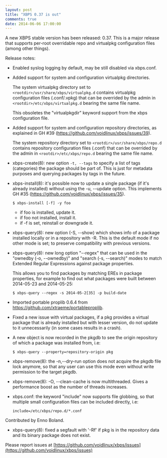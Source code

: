 ```yaml
---
layout: post
title: "XBPS 0.37 is out"
comments: true
date: 2014-06-06 17:00:00
---
```


A new XBPS stable version has been released: 0.37. This is a major release
that supports per-root overridable repo and virtualpkg configuration files
(among other things).

Release notes:

* Enabled syslog logging by default, may be still disabled via xbps.conf.

* Added support for system and configuration virtualpkg directories.

    The system virtualpkg directory set to `<rootdir>/usr/share/xbps/virtualpkg.d` contains
virtualpkg configuration files (.conf/.vpkg) that can be overrided by the admin
in `<rootdir>/etc/xbps/virtualpkg.d` bearing the same file name.

    This obsoletes the "virtualpkgdir" keyword support from the xbps configuration file.

* Added support for system and configuration repository directories, as
explained in GH #39 (https://github.com/voidlinux/xbps/issues/39).

    The system repository directory set to `<rootdir>/usr/share/xbps/repo.d` contains
repository configuration files (.conf) that can be overrided by the admin
in `<rootdir>/etc/xbps/repo.d` bearing the same file name.

* xbps-create(8): new option `-t, --tags` to specify a list of tags
(categories) the package should be part of. This is just for metadata
purposes and querying packages by tags in the future.

* xbps-install(8): it's possible now to update a single package (if it's already
installed) without using the -u, --update option. This implements
GH #35 (https://github.com/voidlinux/xbps/issues/35).

    `$ xbps-install [-f] -y foo`

    - if foo is installed, update it.
    - if foo not installed, install it.
    - if -f is set, reinstall or downgrade it.

* xbps-query(8): new option (-S, --show) which shows info of a package
installed locally or in a repository with -R. This is the default mode
if no other mode is set; to preserve compatibility with previous versions.

* xbps-query(8): new long option "--regex" that can be used in the
"ownedby (-o, --ownedby)" and "search (-s, --search)" modes to match
Extended Regular Expressions against package properties.

    This allows you to find packages by matching EREs in package properties,
for example to find out what packages were built between 2014-05-23 and
2014-05-25:

    `$ xbps-query --regex -s 2014-05-2[35] -p build-date`

* Imported portable proplib 0.6.4 from https://github.com/xtraeme/portableproplib.

* Fixed a new issue with virtual packages, if a pkg provides a virtual package
that is already installed but with lesser version, do not update to it
unnecessarily (in some cases results in a crash).

* A new object is now recorded in the pkgdb to see the origin repository of
 which a package was installed from, i.e:

    `$ xbps-query --property=repository-origin pkg`

* xbps-remove(8): the -n,--dry-run option does not acquire the pkgdb file lock
anymore, so that any user can use this mode even without write permission to
the target pkgdb.

* xbps-remove(8): -O, --clean-cache is now multithreaded. Gives a performance
boost as the number of threads increases.

* xbps.conf: the keyword "include" now supports file globbing, so that multiple
small configuration files can be included directly, i.e:

    `include=/etc/xbps/repo.d/*.conf`

Contributed by Enno Boland.

* xbps-query(8): fixed a segfault with '-Rf' if pkg is in the repository data
and its binary package does not exist.

Please report issues at
[https://github.com/voidlinux/xbps/issues](https://github.com/voidlinux/xbps/issues)
